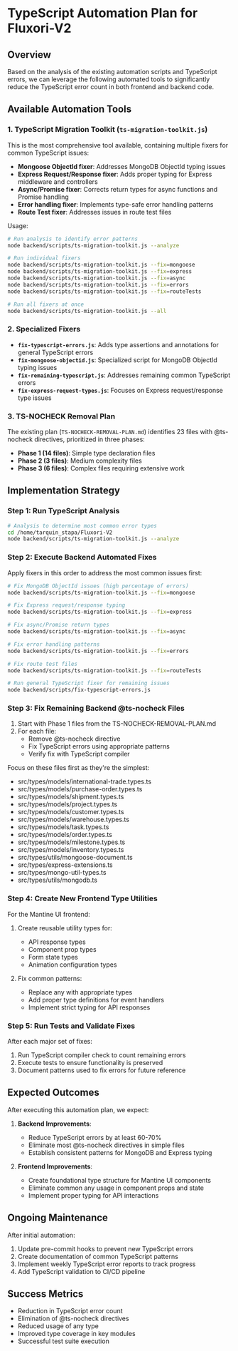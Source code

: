 # TypeScript Automation Plan for Fluxori-V2

## Overview

Based on the analysis of the existing automation scripts and TypeScript errors, we can leverage the following automated tools to significantly reduce the TypeScript error count in both frontend and backend code.

## Available Automation Tools

### 1. TypeScript Migration Toolkit (`ts-migration-toolkit.js`)

This is the most comprehensive tool available, containing multiple fixers for common TypeScript issues:

- **Mongoose ObjectId fixer**: Addresses MongoDB ObjectId typing issues
- **Express Request/Response fixer**: Adds proper typing for Express middleware and controllers
- **Async/Promise fixer**: Corrects return types for async functions and Promise handling
- **Error handling fixer**: Implements type-safe error handling patterns
- **Route Test fixer**: Addresses issues in route test files

Usage:
```bash
# Run analysis to identify error patterns
node backend/scripts/ts-migration-toolkit.js --analyze

# Run individual fixers
node backend/scripts/ts-migration-toolkit.js --fix=mongoose
node backend/scripts/ts-migration-toolkit.js --fix=express
node backend/scripts/ts-migration-toolkit.js --fix=async
node backend/scripts/ts-migration-toolkit.js --fix=errors
node backend/scripts/ts-migration-toolkit.js --fix=routeTests

# Run all fixers at once
node backend/scripts/ts-migration-toolkit.js --all
```

### 2. Specialized Fixers

- **`fix-typescript-errors.js`**: Adds type assertions and annotations for general TypeScript errors
- **`fix-mongoose-objectid.js`**: Specialized script for MongoDB ObjectId typing issues
- **`fix-remaining-typescript.js`**: Addresses remaining common TypeScript errors
- **`fix-express-request-types.js`**: Focuses on Express request/response type issues

### 3. TS-NOCHECK Removal Plan

The existing plan (`TS-NOCHECK-REMOVAL-PLAN.md`) identifies 23 files with @ts-nocheck directives, prioritized in three phases:

- **Phase 1 (14 files)**: Simple type declaration files
- **Phase 2 (3 files)**: Medium complexity files
- **Phase 3 (6 files)**: Complex files requiring extensive work

## Implementation Strategy

### Step 1: Run TypeScript Analysis

```bash
# Analysis to determine most common error types
cd /home/tarquin_stapa/Fluxori-V2
node backend/scripts/ts-migration-toolkit.js --analyze
```

### Step 2: Execute Backend Automated Fixes

Apply fixers in this order to address the most common issues first:

```bash
# Fix MongoDB ObjectId issues (high percentage of errors)
node backend/scripts/ts-migration-toolkit.js --fix=mongoose

# Fix Express request/response typing
node backend/scripts/ts-migration-toolkit.js --fix=express

# Fix async/Promise return types
node backend/scripts/ts-migration-toolkit.js --fix=async

# Fix error handling patterns
node backend/scripts/ts-migration-toolkit.js --fix=errors

# Fix route test files
node backend/scripts/ts-migration-toolkit.js --fix=routeTests

# Run general TypeScript fixer for remaining issues
node backend/scripts/fix-typescript-errors.js
```

### Step 3: Fix Remaining Backend @ts-nocheck Files

1. Start with Phase 1 files from the TS-NOCHECK-REMOVAL-PLAN.md
2. For each file:
   - Remove @ts-nocheck directive
   - Fix TypeScript errors using appropriate patterns
   - Verify fix with TypeScript compiler

Focus on these files first as they're the simplest:
- src/types/models/international-trade.types.ts
- src/types/models/purchase-order.types.ts
- src/types/models/shipment.types.ts
- src/types/models/project.types.ts
- src/types/models/customer.types.ts
- src/types/models/warehouse.types.ts
- src/types/models/task.types.ts
- src/types/models/order.types.ts
- src/types/models/milestone.types.ts
- src/types/models/inventory.types.ts
- src/types/utils/mongoose-document.ts
- src/types/express-extensions.ts
- src/types/mongo-util-types.ts
- src/types/utils/mongodb.ts

### Step 4: Create New Frontend Type Utilities

For the Mantine UI frontend:

1. Create reusable utility types for:
   - API response types
   - Component prop types
   - Form state types
   - Animation configuration types

2. Fix common patterns:
   - Replace any with appropriate types
   - Add proper type definitions for event handlers
   - Implement strict typing for API responses

### Step 5: Run Tests and Validate Fixes

After each major set of fixes:
1. Run TypeScript compiler check to count remaining errors
2. Execute tests to ensure functionality is preserved
3. Document patterns used to fix errors for future reference

## Expected Outcomes

After executing this automation plan, we expect:

1. **Backend Improvements**:
   - Reduce TypeScript errors by at least 60-70%
   - Eliminate most @ts-nocheck directives in simple files
   - Establish consistent patterns for MongoDB and Express typing

2. **Frontend Improvements**:
   - Create foundational type structure for Mantine UI components
   - Eliminate common any usage in component props and state
   - Implement proper typing for API interactions

## Ongoing Maintenance

After initial automation:

1. Update pre-commit hooks to prevent new TypeScript errors
2. Create documentation of common TypeScript patterns
3. Implement weekly TypeScript error reports to track progress
4. Add TypeScript validation to CI/CD pipeline

## Success Metrics

- Reduction in TypeScript error count
- Elimination of @ts-nocheck directives
- Reduced usage of any type
- Improved type coverage in key modules
- Successful test suite execution
